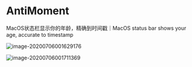 # AntiMoment
MacOS状态栏显示你的年龄，精确到时间戳｜MacOS status bar shows your age, accurate to timestamp

![image-20200706001629176](https://my-blog-oss.oss-cn-hangzhou.aliyuncs.com/uPic/image-20200706001629176.png)

![image-20200706001711369](https://my-blog-oss.oss-cn-hangzhou.aliyuncs.com/uPic/image-20200706001711369.png)